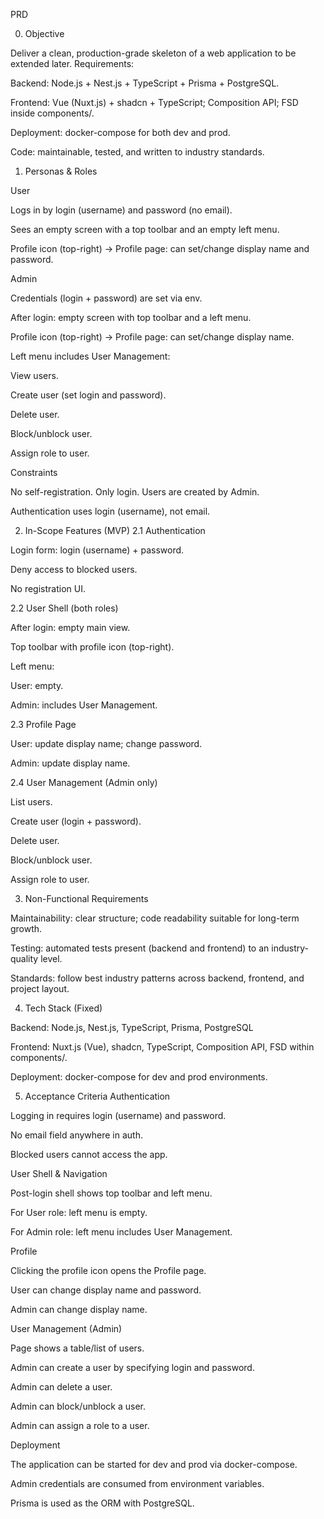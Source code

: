 PRD

0) Objective

Deliver a clean, production-grade skeleton of a web application to be extended later. Requirements:

Backend: Node.js + Nest.js + TypeScript + Prisma + PostgreSQL.

Frontend: Vue (Nuxt.js) + shadcn + TypeScript; Composition API; FSD inside components/.

Deployment: docker-compose for both dev and prod.

Code: maintainable, tested, and written to industry standards.

1) Personas & Roles

User

Logs in by login (username) and password (no email).

Sees an empty screen with a top toolbar and an empty left menu.

Profile icon (top-right) → Profile page: can set/change display name and password.

Admin

Credentials (login + password) are set via env.

After login: empty screen with top toolbar and a left menu.

Profile icon (top-right) → Profile page: can set/change display name.

Left menu includes User Management:

View users.

Create user (set login and password).

Delete user.

Block/unblock user.

Assign role to user.

Constraints

No self-registration. Only login. Users are created by Admin.

Authentication uses login (username), not email.

2) In-Scope Features (MVP)
2.1 Authentication

Login form: login (username) + password.

Deny access to blocked users.

No registration UI.

2.2 User Shell (both roles)

After login: empty main view.

Top toolbar with profile icon (top-right).

Left menu:

User: empty.

Admin: includes User Management.

2.3 Profile Page

User: update display name; change password.

Admin: update display name.

2.4 User Management (Admin only)

List users.

Create user (login + password).

Delete user.

Block/unblock user.

Assign role to user.

3) Non-Functional Requirements

Maintainability: clear structure; code readability suitable for long-term growth.

Testing: automated tests present (backend and frontend) to an industry-quality level.

Standards: follow best industry patterns across backend, frontend, and project layout.

4) Tech Stack (Fixed)

Backend: Node.js, Nest.js, TypeScript, Prisma, PostgreSQL

Frontend: Nuxt.js (Vue), shadcn, TypeScript, Composition API, FSD within components/.

Deployment: docker-compose for dev and prod environments.

5) Acceptance Criteria
Authentication

Logging in requires login (username) and password.

No email field anywhere in auth.

Blocked users cannot access the app.

User Shell & Navigation

Post-login shell shows top toolbar and left menu.

For User role: left menu is empty.

For Admin role: left menu includes User Management.

Profile

Clicking the profile icon opens the Profile page.

User can change display name and password.

Admin can change display name.

User Management (Admin)

Page shows a table/list of users.

Admin can create a user by specifying login and password.

Admin can delete a user.

Admin can block/unblock a user.

Admin can assign a role to a user.

Deployment

The application can be started for dev and prod via docker-compose.

Admin credentials are consumed from environment variables.

Prisma is used as the ORM with PostgreSQL.